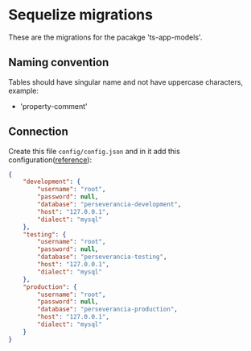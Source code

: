 # Sequelize migrations

These are the migrations for the pacakge 'ts-app-models'.

## Naming convention

Tables should have singular name and not have uppercase characters, example:

-   'property-comment'

## Connection

Create this file `config/config.json` and in it add this configuration([reference](<(https://sequelize.org/docs/v6/other-topics/migrations/)>)):

```json
{
	"development": {
		"username": "root",
		"password": null,
		"database": "perseverancia-development",
		"host": "127.0.0.1",
		"dialect": "mysql"
	},
	"testing": {
		"username": "root",
		"password": null,
		"database": "perseverancia-testing",
		"host": "127.0.0.1",
		"dialect": "mysql"
	},
	"production": {
		"username": "root",
		"password": null,
		"database": "perseverancia-production",
		"host": "127.0.0.1",
		"dialect": "mysql"
	}
}
```
